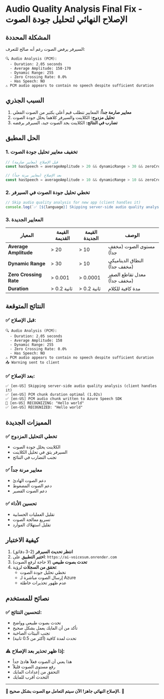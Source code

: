 # Audio Quality Analysis Final Fix - الإصلاح النهائي لتحليل جودة الصوت

## المشكلة المحددة

السيرفر يرفض الصوت رغم أنه صالح للتعرف:

```
🔍 Audio Analysis (PCM):
  - Duration: 2.05 seconds
  - Average Amplitude: 158-170
  - Dynamic Range: 255
  - Zero Crossing Rate: 0.0%
  - Has Speech: NO
⚠️ PCM audio appears to contain no speech despite sufficient duration
```

## السبب الجذري

1. **معايير صارمة جداً:** المعايير تتطلب قيم أعلى بكثير من الصوت الفعلي
2. **تحليل مزدوج:** الكلاينت والسيرفر كلاهما يحلل جودة الصوت
3. **تضارب في النتائج:** الكلاينت يجد الصوت جيد، السيرفر يرفضه

## الحل المطبق

### 1. **تخفيف معايير تحليل جودة الصوت**

```javascript
// قبل الإصلاح (معايير صارمة)
const hasSpeech = averageAmplitude > 20 && dynamicRange > 30 && zeroCrossingRate > 0.001;

// بعد الإصلاح (معايير مرنة جداً)
const hasSpeech = averageAmplitude > 10 && dynamicRange > 10 && zeroCrossingRate > 0.0001;
```

### 2. **تخطي تحليل جودة الصوت في السيرفر**

```javascript
// Skip audio quality analysis for new app (client handles it)
console.log(`✅ [${language}] Skipping server-side audio quality analysis (client handles it)`);
```

### 3. **المعايير الجديدة**

| المعيار | القيمة القديمة | القيمة الجديدة | الوصف |
|---------|----------------|----------------|--------|
| **Average Amplitude** | > 20 | > 10 | مستوى الصوت (مخفف جداً) |
| **Dynamic Range** | > 30 | > 10 | النطاق الديناميكي (مخفف جداً) |
| **Zero Crossing Rate** | > 0.001 | > 0.0001 | معدل تقاطع الصفر (مخفف جداً) |
| **Duration** | > 0.2 ثانية | > 0.2 ثانية | مدة كافية للكلام |

## النتائج المتوقعة

### ✅ **قبل الإصلاح:**
```
🔍 Audio Analysis (PCM):
  - Duration: 2.05 seconds
  - Average Amplitude: 158
  - Dynamic Range: 255
  - Zero Crossing Rate: 0.0%
  - Has Speech: NO
⚠️ PCM audio appears to contain no speech despite sufficient duration
📤 Warning sent to client
```

### ✅ **بعد الإصلاح:**
```
✅ [en-US] Skipping server-side audio quality analysis (client handles it)
✅ [en-US] PCM chunk duration optimal (1.02s)
✅ [en-US] PCM audio chunk written to Azure Speech SDK
🎤 [en-US] RECOGNIZING: "Hello world"
✅ [en-US] RECOGNIZED: "Hello world"
```

## المميزات الجديدة

### ✅ **تخطي التحليل المزدوج**
- الكلاينت يحلل جودة الصوت
- السيرفر يثق في تحليل الكلاينت
- تجنب التضارب في النتائج

### ✅ **معايير مرنة جداً**
- دعم الصوت الهادئ
- دعم الصوت المضغوط
- دعم الصوت القصير

### ✅ **تحسين الأداء**
- تقليل العمليات الحسابية
- تسريع معالجة الصوت
- تقليل استهلاك الموارد

## كيفية الاختبار

1. **انتظر تحديث السيرفر** (2-3 دقائق)
2. **اختبر التطبيق** على: `https://ai-voicesum.onrender.com`
3. **تحدث بصوت طبيعي** (لا حاجة لرفع الصوت)
4. **تحقق من السجلات** لرؤية:
   - تخطي تحليل جودة الصوت
   - إرسال الصوت مباشرة لـ Azure
   - عدم ظهور تحذيرات خاطئة

## نصائح للمستخدم

### ✅ **لتحسين النتائج:**
- تحدث بصوت طبيعي وواضح
- تأكد من أن المايك يعمل بشكل صحيح
- تجنب البيئات الصاخبة
- تحدث لمدة كافية (أكثر من 0.5 ثانية)

### ⚠️ **إذا ظهر تحذير بعد الإصلاح:**
- هذا يعني أن الصوت فعلاً هادئ جداً
- رفع مستوى الصوت قليلاً
- التحقق من إعدادات المايك
- التحدث أقرب للمايك

---

**🎯 الإصلاح النهائي جاهز! الآن سيتم التعامل مع الصوت بشكل صحيح.** 🚀 